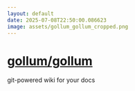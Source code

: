 ```yaml
---
layout: default
date: 2025-07-08T22:50:00.086623
image: assets/gollum_gollum_cropped.png
---
```


# [gollum/gollum](https://github.com/gollum/gollum)

git-powered wiki for your docs
